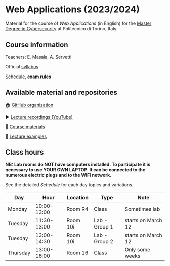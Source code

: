 # Web Applications (2023/2024)

Material for the course of _Web Applications_ (in English) for the [Master Degree in Cybersecurity](https://www.polito.it/en/education/master-s-degree-programmes/cybersecurity) at Politecnico di Torino, Italy.

## Course information

Teachers: E. Masala, A. Servetti

Official [syllabus](https://didattica.polito.it/pls/portal30/gap.pkg_guide.viewGap?p_cod_ins=01GYOUW&p_a_acc=2024&p_header=S&p_lang=EN&multi=N)

[Schedule](SCHEDULE.md), [**exam rules**](EXAM.md)

## Available material and repositories

:house: [GitHub organization](https://github.com/polito-WA-2024)

:arrow_forward: [Lecture recordings (YouTube)](https://www.youtube.com/playlist?list=PLuZyhAOPm9pPEI67ZU8ghnVmEG6SMhT-Q)

:blue_book: [Course materials](https://github.com/polito-WA-2024/materials)

:beginner: [Lecture examples](https://github.com/polito-AW-2024/aw-weeks)

## Class hours

**NB: Lab rooms do NOT have computers installed. To participate it is necessary to use YOUR OWN LAPTOP. It can be connected to the numerous electric plugs and to the WiFi network.**

See the detailed _Schedule_ for each day topics and variations.

| Day      | Hour        | Location | Type          | Note               |
|----------|-------------|----------|---------------|--------------------|
| Monday   | 10:00-13:00 | Room R4  | Class         | Sometimes lab      |
| Tuesday  | 11:30-13:00 | Room 10i | Lab - Group 1 | starts on March 12 |
| Tuesday  | 13:00-14:30 | Room 10i | Lab - Group 2 | starts on March 12 |
| Thursday | 13:00-16:00 | Room 16  | Class         | Only some weeks    |
